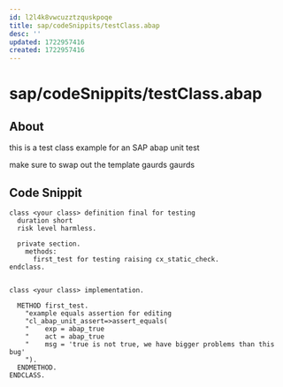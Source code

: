 ```yaml
---
id: l2l4k8vwcuzztzquskpoqe
title: sap/codeSnippits/testClass.abap
desc: ''
updated: 1722957416
created: 1722957416
---
```

# sap/codeSnippits/testClass.abap

## About

this is a test class example for an SAP abap unit test

make sure to swap out the template gaurds gaurds


## Code Snippit
```
class <your class> definition final for testing
  duration short
  risk level harmless.

  private section.
    methods:
      first_test for testing raising cx_static_check.
endclass.


class <your class> implementation.

  METHOD first_test.
    "example equals assertion for editing
    "cl_abap_unit_assert=>assert_equals( 
    "    exp = abap_true
    "    act = abap_true
    "    msg = 'true is not true, we have bigger problems than this bug'
    ").
  ENDMETHOD.
ENDCLASS.
```
